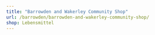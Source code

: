 ```yaml
---
title: "Barrowden and Wakerley Community Shop"
url: /barrowden/barrowden-and-wakerley-community-shop/
shop: Lebensmittel
---
```

